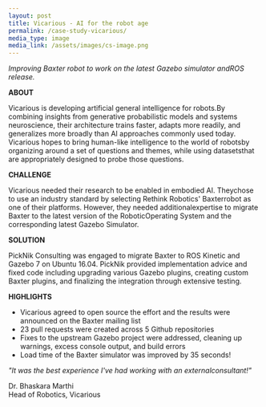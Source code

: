 ```yaml
---
layout: post
title: Vicarious​ ​-​ ​AI​ ​for​ ​the​ ​robot​ ​age
permalink: /case-study-vicarious/
media_type: image
media_link: /assets/images/cs-image.png
---
```


*Improving​ ​Baxter​ ​robot​ ​to​ ​work​ ​on​ ​the​ ​latest​ ​Gazebo​ ​simulator​ ​and​ ​ROS​ ​release.*

**ABOUT**

Vicarious​ ​is​ ​developing​ ​artificial​ ​general​ ​intelligence​ ​for​ ​robots.​ ​By​ ​combining​ ​insights​ ​from generative​ ​probabilistic​ ​models​ ​and​ ​systems​ ​neuroscience,​ ​their​ ​architecture​ ​trains faster, adapts​ ​more​ ​readily,​ ​and​ ​generalizes​ ​more​ ​broadly​ ​than​ ​AI​ ​approaches​ ​commonly​ ​used​ ​today. Vicarious​ ​hopes​ ​to​ ​bring​ ​human-like​ ​intelligence​ ​to​ ​the​ ​world​ ​of​ ​robots​ ​by​ ​organizing around​ ​a set​ ​of​ ​questions​ ​and​ ​themes, while​ ​using​ ​datasets​ ​that​ ​are​ ​appropriately​ ​designed​ ​to​ ​probe those​ ​questions.

**CHALLENGE**

Vicarious​ ​needed​ ​their​ ​research​ ​to​ ​be​ ​enabled​ ​in​ ​embodied​ ​AI.​ ​They​ ​chose​ ​to​ ​use​ ​an​ ​industry standard​ ​by​ ​selecting​ ​Rethink​ ​Robotics'​ ​Baxter​ ​robot​ ​as​ ​one​ ​of​ ​their platforms.​ ​However,​ ​they needed​ ​additional​ ​expertise​ ​to​ ​migrate​ ​Baxter​ ​to​ ​the​ ​latest​ ​version​ ​of​ ​the​ ​Robotic​ ​Operating System​ ​and​ ​the​ ​corresponding​ ​latest​ ​Gazebo​ ​Simulator.

**SOLUTION**

PickNik​ ​Consulting​ ​was​ ​engaged​ ​to​ ​migrate​ ​Baxter​ ​to​ ​ROS​ ​Kinetic​ ​and​ ​Gazebo​ ​7​ ​on​ ​Ubuntu 16.04.​ ​PickNik​ ​provided​ ​implementation​ ​advice​ ​and​ ​fixed​ ​code​ ​including​ ​upgrading various Gazebo​ ​plugins,​ ​creating​ ​custom​ ​Baxter​ ​plugins,​ ​and​ ​finalizing​ ​the​ ​integration​ ​through​ ​extensive testing.

**HIGHLIGHTS**

*   Vicarious​ ​agreed​ ​to​ ​open​ ​source​ ​the​ ​effort​ ​and​ ​the​ ​results​ ​were​ ​announced​ ​on​ ​the Baxter​ ​mailing​ ​list
*   23​ ​pull​ ​requests​ ​were​ ​created​ ​across​ ​5​ ​Github​ ​repositories
*   Fixes​ ​to​ ​the​ ​upstream​ ​Gazebo​ ​project​ ​were​ ​addressed,​ ​cleaning​ ​up​ ​warnings,​ ​excess console​ ​output,​ ​and​ ​build​ ​errors
*   Load​ ​time​ ​of​ ​the​ ​Baxter​ ​simulator​ ​was​ ​improved​ ​by​ ​35​ ​seconds!

*"It​ ​was​ ​the​ ​best​ ​experience​ ​I've​ ​had​ ​working​ ​with​ ​an​ ​external​ ​consultant!"*

Dr.​ ​Bhaskara​ ​Marthi<br/>
Head​ ​of​ ​Robotics,​ ​Vicarious
